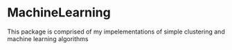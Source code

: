 MachineLearning
===========
This package is comprised of my impelementations of simple clustering and machine learning algorithms
